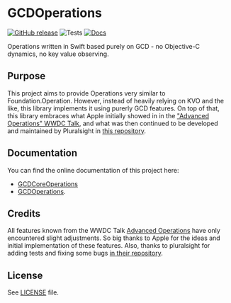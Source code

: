 # GCDOperations

[![GitHub release](https://img.shields.io/github/release/ffried/gcdoperations.svg?style=flat)](https://github.com/ffried/GCDOperations/releases/latest)
![Tests](https://github.com/ffried/GCDOperations/workflows/Tests/badge.svg)
[![Docs](https://img.shields.io/badge/-documentation-informational)](https://ffried.github.io/GCDOperations)

<!-- [![codecov](https://codecov.io/gh/ffried/GCDOperations/branch/main/graph/badge.svg)](https://codecov.io/gh/ffried/GCDOperations) -->

Operations written in Swift based purely on GCD - no Objective-C dynamics, no key value observing.

## Purpose

This project aims to provide Operations very similar to Foundation.Operation. However, instead of heavily relying on KVO and the like, this library implements it using purerly GCD features.
On top of that, this library embraces what Apple initially showed in in the ["Advanced Operations" WWDC Talk](https://developer.apple.com/videos/play/wwdc2015/226), and what was then continued to be developed and maintained by Pluralsight in [this repository](https://github.com/pluralsight/PSOperations).

## Documentation

You can find the online documentation of this project here:

-   [GCDCoreOperations](https://ffried.github.io/GCDOperations/main/documentation/gcdcoreoperations)
-   [GCDOperations](https://ffried.github.io/GCDOperations/main/documentation/gcdoperations).

## Credits

All features known from the WWDC Talk  [Advanced Operations](https://developer.apple.com/videos/play/wwdc2015/226) have only encountered slight adjustments.
So big thanks to Apple for the ideas and initial implementation of these features.
Also, thanks to pluralsight for adding tests and fixing some bugs [in their repository](https://github.com/pluralsight/PSOperations).

## License

See [LICENSE](./LICENSE) file.

